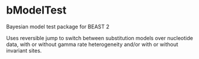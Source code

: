 # bModelTest
Bayesian model test package for BEAST 2

Uses reversible jump to switch between substitution models over nucleotide data, with or without gamma rate heterogeneity and/or with or without invariant sites.

